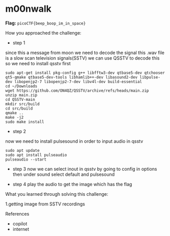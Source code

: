 # m00nwalk

**Flag:** `picoCTF{beep_boop_im_in_space}`

How you approached the challenge:

- step 1

since this a message from moon we need to decode the signal
 this .wav file is a slow scan television signals(SSTV)
 we can use QSSTV to decode this 
 so we need to install qsstv first 
```
sudo apt-get install pkg-config g++ libfftw3-dev qtbase5-dev qtchooser qt5-qmake qtbase5-dev-tools libhamlib++-dev libasound2-dev libpulse-dev libopenjp2-7 libopenjp2-7-dev libv4l-dev build-essential
cd ~/Downloads
wget https://github.com/ON4QZ/QSSTV/archive/refs/heads/main.zip
unzip main.zip
cd QSSTV-main
mkdir src/build
cd src/build
qmake ..
make -j2
sudo make install
```


- step 2

now we need to install pulsesound in order to input audio in qsstv
```
sudo apt update
sudo apt install pulseaudio
pulseaudio --start
```
- step 3
 now we can select inout in qsstv by going to config in options
 then under sound select default and pulsesound

- step 4
play  the audio to get the image which has the flag

What you learned through solving this challenge:

1.getting image from SSTV recordings



References

- copilot
- internet
